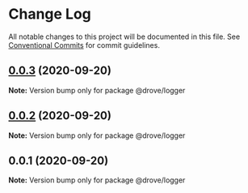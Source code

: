 # Change Log

All notable changes to this project will be documented in this file.
See [Conventional Commits](https://conventionalcommits.org) for commit guidelines.

## [0.0.3](https://github.com/saiya/drove/compare/v0.0.2...v0.0.3) (2020-09-20)

**Note:** Version bump only for package @drove/logger





## [0.0.2](https://github.com/saiya/drove/compare/v0.0.1...v0.0.2) (2020-09-20)

**Note:** Version bump only for package @drove/logger





## 0.0.1 (2020-09-20)

**Note:** Version bump only for package @drove/logger
